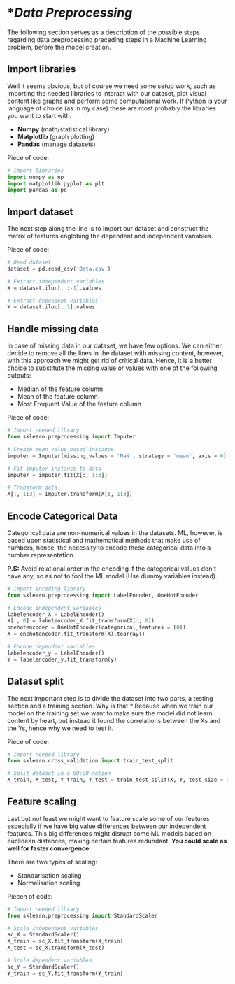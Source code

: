 # **Data Preprocessing*

The following section serves as a description of the possible steps regarding data preprocessing preceding steps in a Machine Learning problem, before the model creation.

## Import libraries

Well it seems obvious, but of course we need some setup work, such as importing the needed libraries to interact with our dataset, plot visual content like graphs and perform some computational work. If Python is your language of choice (as in my case) these are most probably the libraries you want to start with:

- **Numpy** (math/statistical library)
- **Matplotlib** (graph plotting)
- **Pandas** (manage datasets)

Piece of code:

```Python
# Import libraries
import numpy as np
import matplotlib.pyplot as plt
import pandas as pd
```

## Import dataset

The next step along the line is to import our dataset and construct the matrix of features englobing the dependent and independent variables.

Piece of code:

```Python
# Read dataset
dataset = pd.read_csv('Data.csv')

# Extract independent variables
X = dataset.iloc[, :-1].values

# Extract dependent variables
Y = dataset.iloc[, 3].values
```

## Handle missing data

In case of missing data in our dataset, we have few options. We can either decide to remove all the lines in the dataset with missing content, however, with this approach we might get rid of critical data. Hence, it is a better choice to substitute the missing value or values with one of the following outputs:

- Median of the feature column
- Mean of the feature column
- Most Frequent Value of the feature column

Piece of code:

```Python
# Import needed library
from sklearn.preprocessing import Imputer

# Create mean value based instance
imputer = Imputer(missing_values = 'NaN', strategy = 'mean', axis = 0)

# Fit imputer instance to data
imputer = imputer.fit(X[:, 1:3])

# Transform data
X[:, 1:3] = imputer.transform(X[:, 1:3])
```

## Encode Categorical Data

Categorical data are non-numerical values in the datasets. ML, however, is based upon statistical and mathematical methods that make use of numbers, hence, the necessity to encode these categorical data into a number representation.

**P.S:** Avoid relational order in the encoding if the categorical values don't have any, so as not to fool the ML model (Use dummy variables instead).

```Python
# Import encoding library
from sklearn.preprocessing import LabelEncoder, OneHotEncoder

# Encode independent variables
labelencoder_X = LabelEncoder()
X[:, 0] = labelencoder_X.fit_transform(X[:, 0])
onehotencoder = OneHotEncoder(categorical_features = [0])
X = onehotencoder.fit_transform(X).toarray()

# Encode dependent variables
labelencoder_y = LabelEncoder()
Y = labelencoder_y.fit_transform(y)
```

## Dataset split

The next important step is to divide the dataset into two parts, a testing section and a training section. Why is that ? Because when we train our model on the training set we want to make sure the model did not learn content by heart, but instead it found the correlations between the Xs and the Ys, hence why we need to test it.

Piece of code:

```Python
# Import needed library
from sklearn.cross_validation import train_test_split

# Split dataset in a 80:20 ration
X_train, X_test, Y_train, Y_test = train_test_split(X, Y, test_size = 0.2, random_state = 0)
```

## Feature scaling

Last but not least we might want to feature scale some of our features especially if we have big value differences between our independent features. This big differences might disrupt some ML models based on euclidean distances, making certain features redundant. **You could scale as well for faster convergence**.

There are two types of scaling:

- Standarisation scaling
- Normalisation scaling

Piecen of code:

```Python
# Import needed library
from sklearn.preprocessing import StandardScaler

# Scale independent variables
sc_X = StandardScaler()
X_train = sc_X.fit_transform(X_train)
X_test = sc_X.transform(X_test)

# Scale dependent variables
sc_Y = StandardScaler()
Y_train = sc_Y.fit_transform(Y_train)
```
